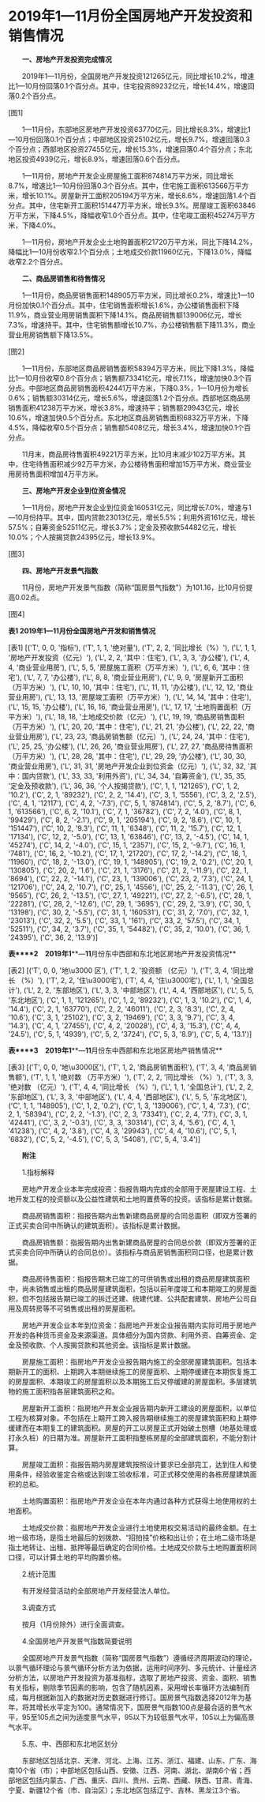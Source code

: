 # 2019年1—11月份全国房地产开发投资和销售情况

　　**一、房地产开发投资完成情况**

　　2019年1—11月份，全国房地产开发投资121265亿元，同比增长10.2%，增速比1—10月份回落0.1个百分点。其中，住宅投资89232亿元，增长14.4%，增速回落0.2个百分点。

[图1]

　　1—11月份，东部地区房地产开发投资63770亿元，同比增长8.3%，增速比1—10月份回落0.1个百分点；中部地区投资25102亿元，增长9.7%，增速回落0.3个百分点；西部地区投资27455亿元，增长15.3%，增速回落0.4个百分点；东北地区投资4939亿元，增长8.9%，增速回落0.6个百分点。

　　1—11月份，房地产开发企业房屋施工面积874814万平方米，同比增长8.7%，增速比1—10月份回落0.3个百分点。其中，住宅施工面积613566万平方米，增长10.1%。房屋新开工面积205194万平方米，增长8.6%，增速回落1.4个百分点。其中，住宅新开工面积151447万平方米，增长9.3%。房屋竣工面积63846万平方米，下降4.5%，降幅收窄1.0个百分点。其中，住宅竣工面积45274万平方米，下降4.0%。

　　1—11月份，房地产开发企业土地购置面积21720万平方米，同比下降14.2%，降幅比1—10月份收窄2.1个百分点；土地成交价款11960亿元，下降13.0%，降幅收窄2.2个百分点。

　　**二、商品房销售和待售情况**

　　1—11月份，商品房销售面积148905万平方米，同比增长0.2%，增速比1—10月份加快0.1个百分点。其中，住宅销售面积增长1.6%，办公楼销售面积下降11.9%，商业营业用房销售面积下降14.1%。商品房销售额139006亿元，增长7.3%，增速持平。其中，住宅销售额增长10.7%，办公楼销售额下降11.3%，商业营业用房销售额下降13.5%。

[图2]

　　1—11月份，东部地区商品房销售面积58394万平方米，同比下降1.3%，降幅比1—10月份收窄0.8个百分点；销售额73341亿元，增长7.1%，增速加快0.3个百分点。中部地区商品房销售面积42441万平方米，下降0.3%，1—10月份为增长0.6%；销售额30314亿元，增长5.6%，增速回落1.2个百分点。西部地区商品房销售面积41238万平方米，增长3.8%，增速持平；销售额29943亿元，增长10.6%，增速加快0.5个百分点。东北地区商品房销售面积6832万平方米，下降4.5%，降幅收窄0.5个百分点；销售额5408亿元，增长3.4%，增速加快0.1个百分点。

　　11月末，商品房待售面积49221万平方米，比10月末减少102万平方米。其中，住宅待售面积减少92万平方米，办公楼待售面积增加15万平方米，商业营业用房待售面积增加4万平方米。

　　**三、房地产开发企业到位资金情况**

　　1—11月份，房地产开发企业到位资金160531亿元，同比增长7.0%，增速与1—10月份持平。其中，国内贷款23013亿元，增长5.5%；利用外资161亿元，增长57.5%；自筹资金52511亿元，增长3.7%；定金及预收款54482亿元，增长10.0%；个人按揭贷款24395亿元，增长13.9%。

[图3]

　　**四、房地产开发景气指数**

　　11月份，房地产开发景气指数（简称“国房景气指数”）为101.16，比10月份提高0.02点。

[图4]

**表****1 2019****年****1****—****11****月份全国房地产开发和销售情况**

[表1]
[('T', 0, 0, '指标'), ('T', 1, 1, '绝对量'), ('T', 2, 2, '同比增长（%）'), ('L', 1, 1, '房地产开发投资（亿元）'), ('L', 2, 2, '其中：住宅'), ('L', 3, 3, '办公楼'), ('L', 4, 4, '商业营业用房'), ('L', 5, 5, '房屋施工面积（万平方米）'), ('L', 6, 6, '其中：住宅'), ('L', 7, 7, '办公楼'), ('L', 8, 8, '商业营业用房'), ('L', 9, 9, '房屋新开工面积（万平方米）'), ('L', 10, 10, '其中：住宅'), ('L', 11, 11, '办公楼'), ('L', 12, 12, '商业营业用房'), ('L', 13, 13, '房屋竣工面积（万平方米）'), ('L', 14, 14, '其中：住宅'), ('L', 15, 15, '办公楼'), ('L', 16, 16, '商业营业用房'), ('L', 17, 17, '土地购置面积（万平方米）'), ('L', 18, 18, '土地成交价款（亿元）'), ('L', 19, 19, '商品房销售面积（万平方米）'), ('L', 20, 20, '其中：住宅'), ('L', 21, 21, '办公楼'), ('L', 22, 22, '商业营业用房'), ('L', 23, 23, '商品房销售额（亿元）'), ('L', 24, 24, '其中：住宅'), ('L', 25, 25, '办公楼'), ('L', 26, 26, '商业营业用房'), ('L', 27, 27, '商品房待售面积（万平方米）'), ('L', 28, 28, '其中：住宅'), ('L', 29, 29, '办公楼'), ('L', 30, 30, '商业营业用房'), ('L', 31, 31, '房地产开发企业到位资金（亿元）'), ('L', 32, 32, '其中：国内贷款'), ('L', 33, 33, '利用外资'), ('L', 34, 34, '自筹资金'), ('L', 35, 35, '定金及预收款'), ('L', 36, 36, '个人按揭贷款'), ('C', 1, 1, '121265'), ('C', 1, 2, '10.2'), ('C', 2, 1, '89232'), ('C', 2, 2, '14.4'), ('C', 3, 1, '5556'), ('C', 3, 2, '2.5'), ('C', 4, 1, '12117'), ('C', 4, 2, '-7.3'), ('C', 5, 1, '874814'), ('C', 5, 2, '8.7'), ('C', 6, 1, '613566'), ('C', 6, 2, '10.1'), ('C', 7, 1, '36782'), ('C', 7, 2, '4.0'), ('C', 8, 1, '99429'), ('C', 8, 2, '-2.1'), ('C', 9, 1, '205194'), ('C', 9, 2, '8.6'), ('C', 10, 1, '151447'), ('C', 10, 2, '9.3'), ('C', 11, 1, '6348'), ('C', 11, 2, '15.7'), ('C', 12, 1, '17134'), ('C', 12, 2, '-5.0'), ('C', 13, 1, '63846'), ('C', 13, 2, '-4.5'), ('C', 14, 1, '45274'), ('C', 14, 2, '-4.0'), ('C', 15, 1, '2357'), ('C', 15, 2, '-9.7'), ('C', 16, 1, '7481'), ('C', 16, 2, '-10.2'), ('C', 17, 1, '21720'), ('C', 17, 2, '-14.2'), ('C', 18, 1, '11960'), ('C', 18, 2, '-13.0'), ('C', 19, 1, '148905'), ('C', 19, 2, '0.2'), ('C', 20, 1, '130805'), ('C', 20, 2, '1.6'), ('C', 21, 1, '3176'), ('C', 21, 2, '-11.9'), ('C', 22, 1, '8694'), ('C', 22, 2, '-14.1'), ('C', 23, 1, '139006'), ('C', 23, 2, '7.3'), ('C', 24, 1, '121706'), ('C', 24, 2, '10.7'), ('C', 25, 1, '4556'), ('C', 25, 2, '-11.3'), ('C', 26, 1, '9565'), ('C', 26, 2, '-13.5'), ('C', 27, 1, '49221'), ('C', 27, 2, '-6.5'), ('C', 28, 1, '22281'), ('C', 28, 2, '-12.6'), ('C', 29, 1, '3695'), ('C', 29, 2, '3.9'), ('C', 30, 1, '13198'), ('C', 30, 2, '-5.5'), ('C', 31, 1, '160531'), ('C', 31, 2, '7.0'), ('C', 32, 1, '23013'), ('C', 32, 2, '5.5'), ('C', 33, 1, '161'), ('C', 33, 2, '57.5'), ('C', 34, 1, '52511'), ('C', 34, 2, '3.7'), ('C', 35, 1, '54482'), ('C', 35, 2, '10.0'), ('C', 36, 1, '24395'), ('C', 36, 2, '13.9')]

**表****2**　**2019****年****1****—****11****月份东中西部和东北地区房地产开发投资情况**

[表2]
[('T', 0, 0, '地\u3000 区'), ('T', 1, 2, '投资额 （亿元）'), ('T', 3, 4, '同比增长 （%）'), ('T', 2, 2, '住\u3000宅'), ('T', 4, 4, '住\u3000宅'), ('L', 1, 1, '全国总计'), ('L', 2, 2, '东部地区'), ('L', 3, 3, '中部地区'), ('L', 4, 4, '西部地区'), ('L', 5, 5, '东北地区'), ('C', 1, 1, '121265'), ('C', 1, 2, '89232'), ('C', 1, 3, '10.2'), ('C', 1, 4, '14.4'), ('C', 2, 1, '63770'), ('C', 2, 2, '46011'), ('C', 2, 3, '8.3'), ('C', 2, 4, '10.6'), ('C', 3, 1, '25102'), ('C', 3, 2, '19469'), ('C', 3, 3, '9.7'), ('C', 3, 4, '14.3'), ('C', 4, 1, '27455'), ('C', 4, 2, '20028'), ('C', 4, 3, '15.3'), ('C', 4, 4, '24.5'), ('C', 5, 1, '4939'), ('C', 5, 2, '3724'), ('C', 5, 3, '8.9'), ('C', 5, 4, '13.1')]

**表****3**　**2019****年****1****—****11****月份东中西部和东北地区房地产销售情况**

[表3]
[('T', 0, 0, '地\u3000区'), ('T', 1, 2, '商品房销售面积'), ('T', 3, 4, '商品房销售额'), ('T', 1, 1, '绝对数 （万平方米）'), ('T', 2, 2, '同比增长 （%）'), ('T', 3, 3, '绝对数 （亿元）'), ('T', 4, 4, '同比增长 （%）'), ('L', 1, 1, '全国总计'), ('L', 2, 2, '东部地区'), ('L', 3, 3, '中部地区'), ('L', 4, 4, '西部地区'), ('L', 5, 5, '东北地区'), ('C', 1, 1, '148905'), ('C', 1, 2, '0.2'), ('C', 1, 3, '139006'), ('C', 1, 4, '7.3'), ('C', 2, 1, '58394'), ('C', 2, 2, '-1.3'), ('C', 2, 3, '73341'), ('C', 2, 4, '7.1'), ('C', 3, 1, '42441'), ('C', 3, 2, '-0.3'), ('C', 3, 3, '30314'), ('C', 3, 4, '5.6'), ('C', 4, 1, '41238'), ('C', 4, 2, '3.8'), ('C', 4, 3, '29943'), ('C', 4, 4, '10.6'), ('C', 5, 1, '6832'), ('C', 5, 2, '-4.5'), ('C', 5, 3, '5408'), ('C', 5, 4, '3.4')]

　　**附注**

　　1.指标解释

　　房地产开发企业本年完成投资：指报告期内完成的全部用于房屋建设工程、土地开发工程的投资额以及公益性建筑和土地购置费等的投资。该指标是累计数据。

　　商品房销售面积：指报告期内出售新建商品房屋的合同总面积（即双方签署的正式买卖合同中所确认的建筑面积）。该指标是累计数据。

　　商品房销售额：指报告期内出售新建商品房屋的合同总价款（即双方签署的正式买卖合同中所确认的合同总价）。该指标与商品房销售面积同口径，也是累计数据。

　　商品房待售面积：指报告期末已竣工的可供销售或出租的商品房屋建筑面积中，尚未销售或出租的商品房屋建筑面积，包括以前年度竣工和本期竣工的房屋面积，但不包括报告期已竣工的拆迁还建、统建代建、公共配套建筑、房地产公司自用及周转房等不可销售或出租的房屋面积。

　　房地产开发企业本年到位资金：指房地产开发企业报告期内实际可用于房地产开发的各种货币资金及来源渠道。具体细分为国内贷款、利用外资、自筹资金、定金及预收款、个人按揭贷款和其他资金。该指标是累计数据。

　　房屋施工面积：指房地产开发企业报告期内施工的全部房屋建筑面积。包括本期新开工的面积、上期跨入本期继续施工的房屋面积、上期停缓建在本期恢复施工的房屋面积、本期竣工的房屋面积以及本期施工后又停缓建的房屋面积。多层建筑物的施工面积指各层建筑面积之和。

　　房屋新开工面积：指房地产开发企业报告期内新开工建设的房屋面积，以单位工程为核算对象。不包括在上期开工跨入报告期继续施工的房屋建筑面积和上期停缓建而在本期复工的建筑面积。房屋的开工以房屋正式开始破土刨槽（地基处理或打永久桩）的日期为准。房屋新开工面积指整栋房屋的全部建筑面积，不能分割计算。

　　房屋竣工面积：指报告期内房屋建筑按照设计要求已全部完工，达到住人和使用条件，经验收鉴定合格或达到竣工验收标准，可正式移交使用的各栋房屋建筑面积的总和。

　　土地购置面积：指房地产开发企业在本年内通过各种方式获得土地使用权的土地面积。

　　土地成交价款：指房地产开发企业进行土地使用权交易活动的最终金额。在土地一级市场，是指土地最后的划拨款、“招拍挂”价格和出让价；在土地二级市场是指土地转让、出租、抵押等最后确定的合同价格。土地成交价款与土地购置面积同口径，可以计算土地的平均购置价格。

　　2.统计范围

　　有开发经营活动的全部房地产开发经营法人单位。

　　3.调查方式

　　按月（1月份除外）进行全面调查。

　　4.全国房地产开发景气指数简要说明

　　全国房地产开发景气指数（简称“国房景气指数”）遵循经济周期波动的理论，以景气循环理论与景气循环分析方法为依据，运用时间序列、多元统计、计量经济分析方法，以房地产开发投资为基准指标，选取了房地产投资、资金、面积、销售有关指标，剔除季节因素的影响，包含了随机因素，采用增长率循环方法编制而成，每月根据新加入的数据对历史数据进行修订。国房景气指数选择2012年为基年，将其增长水平定为100。通常情况下，国房景气指数100点是最合适的景气水平，95至105点之间为适度景气水平，95以下为较低景气水平，105以上为偏高景气水平。

　　5.东、中、西部和东北地区划分

　　东部地区包括北京、天津、河北、上海、江苏、浙江、福建、山东、广东、海南10个省（市）；中部地区包括山西、安徽、江西、河南、湖北、湖南6个省；西部地区包括内蒙古、广西、重庆、四川、贵州、云南、西藏、陕西、甘肃、青海、宁夏、新疆12个省（市、自治区）；东北地区包括辽宁、吉林、黑龙江3个省。
